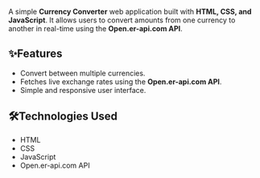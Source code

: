 A simple **Currency Converter** web application built with **HTML, CSS, and JavaScript**. It allows users to convert amounts from one currency to another in real-time using the **Open.er-api.com API**.

## ✨Features

- Convert between multiple currencies.
- Fetches live exchange rates using the **Open.er-api.com API**.
- Simple and responsive user interface.

## 🛠️Technologies Used

- HTML
- CSS
- JavaScript
- Open.er-api.com API
